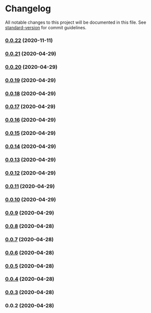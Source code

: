 # Changelog

All notable changes to this project will be documented in this file. See [standard-version](https://github.com/conventional-changelog/standard-version) for commit guidelines.

### [0.0.22](https://github.com/mnao305/webextension-typescript-template/compare/v0.0.21...v0.0.22) (2020-11-11)

### [0.0.21](https://github.com/mnao305/webextension-typescript-template/compare/v0.0.20...v0.0.21) (2020-04-29)

### [0.0.20](https://github.com/mnao305/webextension-typescript-template/compare/v0.0.19...v0.0.20) (2020-04-29)

### [0.0.19](https://github.com/mnao305/webextension-typescript-template/compare/v0.0.18...v0.0.19) (2020-04-29)

### [0.0.18](https://github.com/mnao305/webextension-typescript-template/compare/v0.0.17...v0.0.18) (2020-04-29)

### [0.0.17](https://github.com/mnao305/webextension-typescript-template/compare/v0.0.16...v0.0.17) (2020-04-29)

### [0.0.16](https://github.com/mnao305/webextension-typescript-template/compare/v0.0.15...v0.0.16) (2020-04-29)

### [0.0.15](https://github.com/mnao305/webextension-typescript-template/compare/v0.0.14...v0.0.15) (2020-04-29)

### [0.0.14](https://github.com/mnao305/webextension-typescript-template/compare/v0.0.13...v0.0.14) (2020-04-29)

### [0.0.13](https://github.com/mnao305/webextension-typescript-template/compare/v0.0.12...v0.0.13) (2020-04-29)

### [0.0.12](https://github.com/mnao305/webextension-typescript-template/compare/v0.0.11...v0.0.12) (2020-04-29)

### [0.0.11](https://github.com/mnao305/webextension-typescript-template/compare/v0.0.10...v0.0.11) (2020-04-29)

### [0.0.10](https://github.com/mnao305/webextension-typescript-template/compare/v0.0.9...v0.0.10) (2020-04-29)

### [0.0.9](https://github.com/mnao305/webextension-typescript-template/compare/v0.0.8...v0.0.9) (2020-04-29)

### [0.0.8](https://github.com/mnao305/webextension-typescript-template/compare/v0.0.7...v0.0.8) (2020-04-28)

### [0.0.7](https://github.com/mnao305/webextension-typescript-template/compare/v0.0.6...v0.0.7) (2020-04-28)

### [0.0.6](https://github.com/mnao305/webextension-typescript-template/compare/v0.0.5...v0.0.6) (2020-04-28)

### [0.0.5](https://github.com/mnao305/webextension-typescript-template/compare/v0.0.4...v0.0.5) (2020-04-28)

### [0.0.4](https://github.com/mnao305/webextension-typescript-template/compare/v0.0.3...v0.0.4) (2020-04-28)

### [0.0.3](https://github.com/mnao305/webextension-typescript-template/compare/v0.0.2...v0.0.3) (2020-04-28)

### 0.0.2 (2020-04-28)
